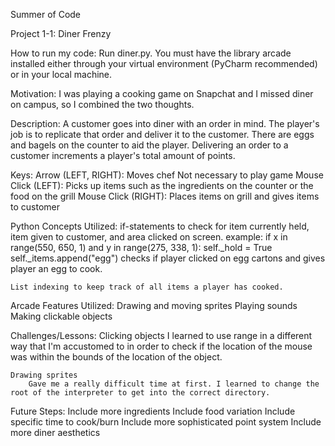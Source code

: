 Summer of Code

Project 1-1: Diner Frenzy

How to run my code:
	Run diner.py. 
	You must have the library arcade installed either through your virtual environment (PyCharm recommended) or in your local machine.
	
Motivation:
	I was playing a cooking game on Snapchat and I missed diner on campus, so I combined the two thoughts.
	
Description:
	A customer goes into diner with an order in mind. The player's job is to replicate that order and deliver it to the customer.
	There are eggs and bagels on the counter to aid the player. Delivering an order to a customer increments a player's total amount of points.
	
Keys:
	Arrow (LEFT, RIGHT): 
		Moves chef
		Not necessary to play game
	Mouse Click (LEFT):
		Picks up items such as the ingredients on the counter or the food on the grill
	Mouse Click (RIGHT):
		Places items on grill and gives items to customer
		
Python Concepts Utilized:
	if-statements to check for item currently held, item given to customer, and area clicked on screen.
		example:
			if x in range(550, 650, 1) and y in range(275, 338, 1):
            	self._hold = True
           		self._items.append("egg")
			checks if player clicked on egg cartons and gives player an egg to cook.
	
	List indexing to keep track of all items a player has cooked.
	
Arcade Features Utilized:
	Drawing and moving sprites
	Playing sounds
	Making clickable objects
	
Challenges/Lessons:
	Clicking objects
		I learned to use range in a different way that I'm accustomed to in order to check if the location 
		of the mouse was within the bounds of the location of the object.
		
	Drawing sprites
		Gave me a really difficult time at first. I learned to change the root of the interpreter to get into the correct directory.
		
Future Steps:
	Include more ingredients
	Include food variation
	Include specific time to cook/burn
	Include more sophisticated point system
	Include more diner aesthetics
